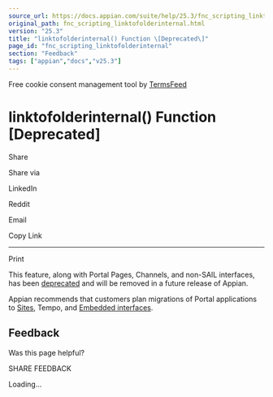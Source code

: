 ```yaml
---
source_url: https://docs.appian.com/suite/help/25.3/fnc_scripting_linktofolderinternal.html
original_path: fnc_scripting_linktofolderinternal.html
version: "25.3"
title: "linktofolderinternal() Function \[Deprecated\]"
page_id: "fnc_scripting_linktofolderinternal"
section: "Feedback"
tags: ["appian","docs","v25.3"]
---
```



Free cookie consent management tool by [TermsFeed](https://www.termsfeed.com/)

# linktofolderinternal() Function \[Deprecated\]

Share

Share via

LinkedIn

Reddit

Email

Copy Link

* * *

Print

This feature, along with Portal Pages, Channels, and non-SAIL interfaces, has been [deprecated](Deprecated_Features.html) and will be removed in a future release of Appian.

Appian recommends that customers plan migrations of Portal applications to [Sites](Sites.html), Tempo, and [Embedded interfaces](Embedded_Interfaces.html).

## Feedback

Was this page helpful?

SHARE FEEDBACK

Loading...